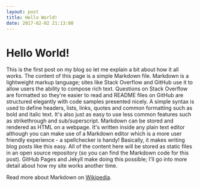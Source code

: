 ```yaml
---
layout: post
title: Hello World!
date: 2017-02-02 21:13:08
---
```

# Hello World!

This is the first post on my blog so let me explain a bit about how it all works. The content of this page is a simple Markdown file. Markdown is a lightweight markup language; sites like Stack Overflow and GitHub use it to allow users the ability to compose rich text. Questions on Stack Overflow are formatted so they're easier to read and README files on GitHub are structured elegantly with code samples presented nicely. A simple syntax is used to define headers, lists, links, quotes and common formatting such as bold and italic text. It's also just as easy to use less common features such as strikethrough and sub/superscript. Markdown can be stored and rendered as HTML on a webpage. It's written inside any plain text editor although you can make use of a Markdown editor which is a more user friendly experience - a spellchecker is handy! Basically, it makes writing blog posts like this easy. All of the content here will be stored as static files in an open source repository (so you can find the Markdown code for this post). GitHub Pages and Jekyll make doing this possible; I'll go into more detail about how my site works another time.

Read more about Markdown on [Wikipedia](https://en.wikipedia.org/wiki/Markdown).
